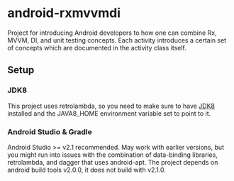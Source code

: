 # android-rxmvvmdi
Project for introducing Android developers to how one can combine Rx, MVVM, DI, and unit testing concepts. Each activity introduces a certain set of concepts which are documented in the activity class itself.

## Setup
### JDK8
This project uses retrolambda, so you need to make sure to have [JDK8](http://www.oracle.com/technetwork/java/javase/downloads/jdk8-downloads-2133151.html) installed and the JAVA8_HOME environment variable set to point to it.

### Android Studio & Gradle
Android Studio >= v2.1 recommended. May work with earlier versions, but you might run into issues with the combination of data-binding libraries, retrolambda, and dagger that uses android-apt. The project depends on android build tools v2.0.0, it does not build with v2.1.0.